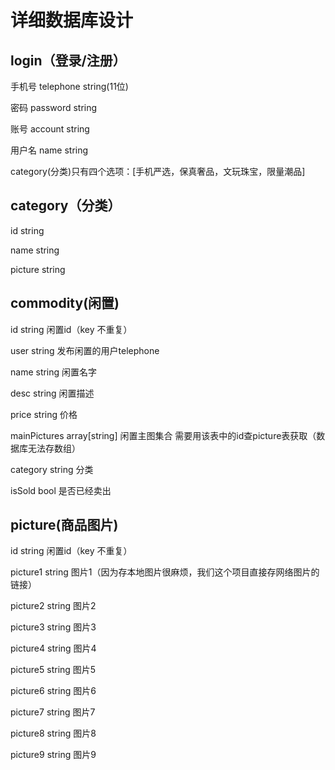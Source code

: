 # 					详细数据库设计

## login（登录/注册）

手机号 telephone string(11位)

密码 password string

账号 account string

用户名 name string



category(分类)只有四个选项：[手机严选，保真奢品，文玩珠宝，限量潮品]

## category（分类）

id	string

name	string

picture	string



## commodity(闲置)

id	string	闲置id（key	不重复）

user	string	发布闲置的用户telephone

name	string	闲置名字

desc	string	闲置描述

price	string	价格

mainPictures	array[string]	闲置主图集合 需要用该表中的id查picture表获取（数据库无法存数组）

category	string	分类

isSold	bool	是否已经卖出



## picture(商品图片)

id	string	闲置id（key	不重复）

picture1	string	图片1（因为存本地图片很麻烦，我们这个项目直接存网络图片的链接）

picture2	string	图片2

picture3	string	图片3

picture4	string	图片4

picture5	string	图片5

picture6	string	图片6

picture7	string	图片7

picture8	string	图片8

picture9	string	图片9